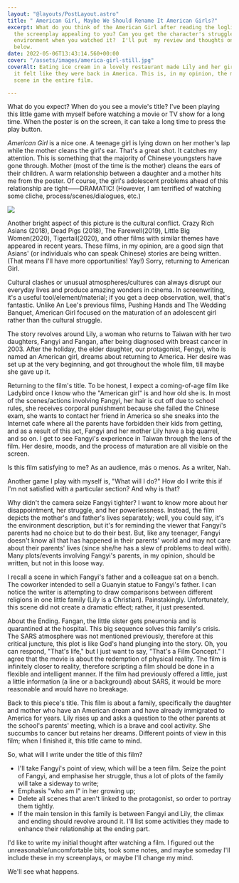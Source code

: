 ```yaml
---
layout: "@layouts/PostLayout.astro"
title: " American Girl, Maybe We Should Rename It American Girls?"
excerpt: What do you think of the American Girl after reading the logline or synopsis?  Is
  the screenplay appealing to you? Can you get the character's struggle in a specific
  environment when you watched it?  I'll put  my review and thoughts on the screenplay
  below.
date: 2022-05-06T13:43:14.560+00:00
cover: "/assets/images/america-girl-still.jpg"
coverAlt: Eating ice cream in a lovely restaurant made Lily and her girls happy, and
  it felt like they were back in America. This is, in my opinion, the most painful
  scene in the entire film.

---
```

What do you expect? When do you see a movie's title? I've been playing this little game with myself before watching a movie or TV show for a long time. When the poster is on the screen, it can take a long time to press the play button.

_American Girl_ is a nice one. A teenage girl is lying down on her mother's lap while the mother cleans the girl's ear. That's a great shot. It catches my attention. This is something that the majority of Chinese youngsters have gone through. Mother (most of the time is the mother) cleans the ears of their children. A warm relationship between a daughter and a mother hits me from the poster. Of course, the girl's adolescent problems ahead of this relationship are tight——DRAMATIC! (However, I am terrified of watching some cliche, process/scenes/dialogues, etc.)

![](/assets/images/america-girl-poster.jpg)

Another bright aspect of this picture is the cultural conflict. Crazy Rich Asians (2018), Dead Pigs (2018), The Farewell(2019), Little Big Women(2020), Tigertail(2020), and other films with similar themes have appeared in recent years. These films, in my opinion, are a good sign that Asians' (or individuals who can speak Chinese) stories are being written. (That means I'll have more opportunities! Yay!) Sorry, returning to American Girl.

Cultural clashes or unusual atmospheres/cultures can always disrupt our everyday lives and produce amazing wonders in cinema. In screenwriting, it's a useful tool/element/material; if you get a deep observation, well, that's fantastic. Unlike An Lee's previous films, Pushing Hands and The Wedding Banquet, American Girl focused on the maturation of an adolescent girl rather than the cultural struggle.

The story revolves around Lily, a woman who returns to Taiwan with her two daughters, Fangyi and Fangan, after being diagnosed with breast cancer in 2003. After the holiday, the elder daughter, our protagonist, Fengyi, who is named an American girl, dreams about returning to America. Her desire was set up at the very beginning, and got throughout the whole film, till maybe she gave up it.

Returning to the film's title. To be honest, I expect a coming-of-age film like Ladybird once I know who the "American girl" is and how old she is. In most of the scenes/actions involving Fangyi, her hair is cut off due to school rules, she receives corporal punishment because she failed the Chinese exam, she wants to contact her friend in America so she sneaks into the Internet cafe where all the parents have forbidden their kids from getting, and as a result of this act, Fangyi and her mother Lily have a big quarrel, and so on. I get to see Fangyi's experience in Taiwan through the lens of the film. Her desire, moods, and the process of maturation are all visible on the screen.

Is this film satisfying to me? As an audience, más o menos. As a writer, Nah.

Another game I play with myself is, "What will I do?" How do I write this if I'm not satisfied with a particular section? And why is that?

Why didn't the camera seize Fangyi tighter? I want to know more about her disappointment, her struggle, and her powerlessness. Instead, the film depicts the mother's and father's lives separately; well, you could say, it's the environment description, but it's for reminding the viewer that Fangyi's parents had no choice but to do their best. But, like any teenager, Fangyi doesn't know all that has happened in their parents' world and may not care about their parents' lives (since she/he has a slew of problems to deal with). Many plots/events involving Fangyi's parents, in my opinion, should be written, but not in this loose way.

I recall a scene in which Fangyi's father and a colleague sat on a bench. The coworker intended to sell a Guanyin statue to Fangyi's father. I can notice the writer is attempting to draw comparisons between different religions in one little family (Lily is a Christian). Painstakingly. Unfortunately, this scene did not create a dramatic effect; rather, it just presented.

About the Ending. Fangan, the little sister gets pneumonia and is quarantined at the hospital. This big sequence solves this family's crisis. The SARS atmosphere was not mentioned previously, therefore at this critical juncture, this plot is like God's hand plunging into the story. Oh, you can respond, "That's life," but I just want to say, "That's a Film Concept." I agree that the movie is about the redemption of physical reality. The film is infinitely closer to reality, therefore scripting a film should be done in a flexible and intelligent manner. If the film had previously offered a little, just a little information (a line or a background) about SARS, it would be more reasonable and would have no breakage.

Back to this piece's title. This film is about a family, specifically the daughter and mother who have an American dream and have already immigrated to America for years. Lily rises up and asks a question to the other parents at the school's parents' meeting, which is a brave and cool activity. She succumbs to cancer but retains her dreams. Different points of view in this film; when I finished it, this title came to mind.

So, what will I write under the title of this film?

* I'll take Fangyi's point of view, which will be a teen film. Seize the point of Fangyi, and emphasise her struggle, thus a lot of plots of the family will take a sideway to write;
* Emphasis "who am I" in her growing up;
* Delete all scenes that aren't linked to the protagonist, so order to portray them tightly.
* If the main tension in this family is between Fangyi and Lily, the climax and ending should revolve around it. I'll list some activities they made to enhance their relationship at the ending part.

I'd like to write my initial thought after watching a film. I figured out the unreasonable/uncomfortable bits, took some notes, and maybe someday I'll include these in my screenplays, or maybe I'll change my mind.

We'll see what happens.